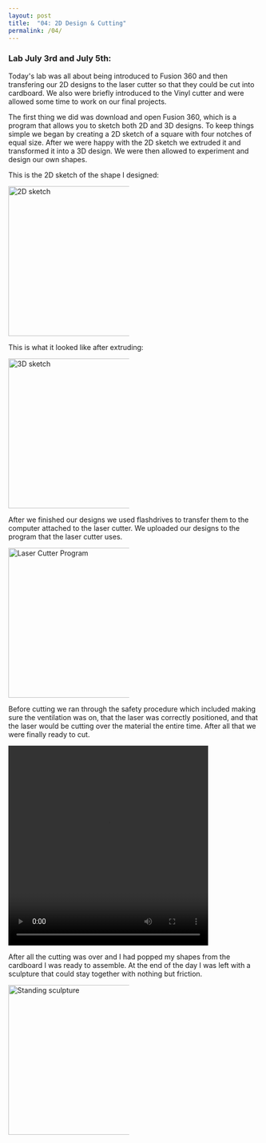 ```yaml
---
layout: post
title:  "04: 2D Design & Cutting"
permalink: /04/
---
```


### Lab July 3rd and July 5th:

Today's lab was all about being introduced to Fusion 360 and then transfering our 2D designs to the laser cutter so that they could be cut into cardboard. We also were briefly introduced to the Vinyl cutter and were allowed some time to work on our final projects.

The first thing we did was download and open Fusion 360, which is a program that allows you to sketch both 2D and 3D designs. To keep things simple we began by creating a 2D sketch of a square with four notches of equal size. After we were happy with the 2D sketch we extruded it and transformed it into a 3D design. We were then allowed to experiment and design our own shapes. 

This is the 2D sketch of the shape I designed:

<img src="twod.jpg" alt="2D sketch" style="height: 300px; max-width: 48%">

This is what it looked like after extruding:

<img src="threed.JPG" alt="3D sketch" style="height: 300px; max-width: 48%">

After we finished our designs we used flashdrives to transfer them to the computer attached to the laser cutter. We uploaded our designs to the program that the laser cutter uses. 

<img src="cutprogram.JPG" alt="Laser Cutter Program" style="height: 300px; max-width: 48%">

Before cutting we ran through the safety procedure which included making sure the ventilation was on, that the laser was correctly positioned, and that the laser would be cutting over the material the entire time. After all that we were finally ready to cut. 

<video width="400" height="400" controls>
	<source src="cutting.mp4" type="video/mp4">
</video>


After all the cutting was over and I had popped my shapes from the cardboard I was ready to assemble. At the end of the day I was left with a sculpture that could stay together with nothing but friction.

<img src="sculpture1.JPG" alt="Standing sculpture" style="height: 300px; max-width: 48%">




